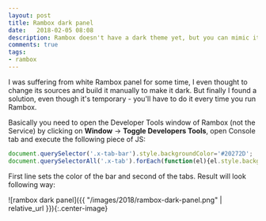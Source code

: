 ```yaml
---
layout: post
title: Rambox dark panel
date:   2018-02-05 08:08
description: Rambox doesn't have a dark theme yet, but you can mimic it easily.
comments: true
tags:
- rambox
---
```


I was suffering from white Rambox panel for some time, I even thought to change its sources and build it manually to make it dark. But finally I found a solution, even though it's temporary - you'll have to do it every time you run Rambox.

Basically you need to open the Developer Tools window of Rambox (not the Service) by clicking on **Window** -> **Toggle Developers Tools**, open Console tab and execute the following piece of JS:


```js
document.querySelector('.x-tab-bar').style.backgroundColor='#20272D';
document.querySelectorAll('.x-tab').forEach(function(el){el.style.backgroundColor='#444';});
```

First line sets the color of the bar and second of the tabs. Result will look following way:

![rambox dark panel]({{ "/images/2018/rambox-dark-panel.png" | relative_url }}){:.center-image}


